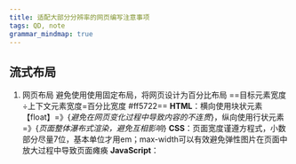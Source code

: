 ```yaml
---
title: 适配大部分分辨率的网页编写注意事项
tags: QD, note
grammar_mindmap: true
---
```


## 流式布局

 1. 网页布局
避免使用使用固定布局，将网页设计为百分比布局
==目标元素宽度÷上下文元素宽度=百分比宽度 #ff5722==
**HTML**：横向使用块状元素【float】=》{*避免在网页变化过程中导致内容的不连贯*}，纵向使用行状元素=》{*页面整体瀑布式渲染，避免互相影响*}
**CSS**：页面宽度谨遵方程式，小数部分尽量7位，基本单位才用em；max-width可以有效避免弹性图片在页面中放大过程中导致页面瘫痪
**JavaScript**：

   